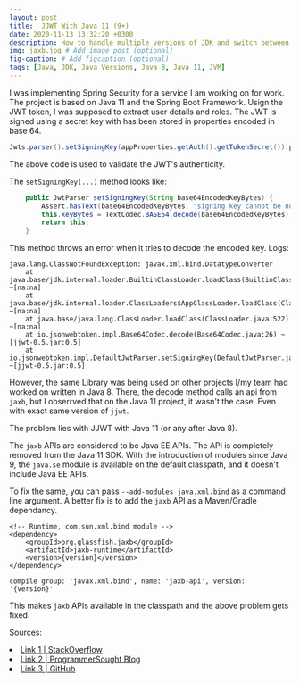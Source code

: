 ```yaml
---
layout: post
title:  JJWT With Java 11 (9+) 
date: 2020-11-13 13:32:20 +0300
description: How to handle multiple versions of JDK and switch between them as and when needed
img: jaxb.jpg # Add image post (optional)
fig-caption: # Add figcaption (optional)
tags: [Java, JDK, Java Versions, Java 8, Java 11, JVM]
---
```

I was implementing Spring Security for a service I am working on for work. The project is based on Java 11 and the Spring Boot Framework.
Usign the JWT token, I was supposed to extract user details and roles. The JWT is signed using a secret key with has been stored in properties encoded in base 64.
```Java
Jwts.parser().setSigningKey(appProperties.getAuth().getTokenSecret()).parseClaimsJws(authToken);
```
The above code is used to validate the JWT's authenticity.

The `setSigningKey(...)` method looks like:
```java
    public JwtParser setSigningKey(String base64EncodedKeyBytes) {
        Assert.hasText(base64EncodedKeyBytes, "signing key cannot be null or empty.");
        this.keyBytes = TextCodec.BASE64.decode(base64EncodedKeyBytes);
        return this;
    }
```

This method throws an error when it tries to decode the encoded key.
Logs:
```
java.lang.ClassNotFoundException: javax.xml.bind.DatatypeConverter
	at java.base/jdk.internal.loader.BuiltinClassLoader.loadClass(BuiltinClassLoader.java:606) ~[na:na]
	at java.base/jdk.internal.loader.ClassLoaders$AppClassLoader.loadClass(ClassLoaders.java:168) ~[na:na]
	at java.base/java.lang.ClassLoader.loadClass(ClassLoader.java:522) ~[na:na]
	at io.jsonwebtoken.impl.Base64Codec.decode(Base64Codec.java:26) ~[jjwt-0.5.jar:0.5]
	at io.jsonwebtoken.impl.DefaultJwtParser.setSigningKey(DefaultJwtParser.java:71) ~[jjwt-0.5.jar:0.5]
```

However, the same Library was being used on other projects I/my team had worked on written in Java 8. There, the decode method calls an api from `jaxb`, but I obserrved that on the Java 11 project, it wasn't the case. Even with exact same version of `jjwt`.

The problem lies with JJWT with Java 11 (or any after Java 8).

The `jaxb` APIs are considered to be Java EE APIs. The API is completely removed from the Java 11 SDK. With the introduction of modules since Java 9, the `java.se` module is available on the default classpath, and it doesn't include Java EE APIs.

To fix the same, you can pass `--add-modules java.xml.bind` as a command line argument.
A better fix is to add the `jaxb` API as a Maven/Gradle dependancy.

```maven
<!-- Runtime, com.sun.xml.bind module -->
<dependency>
    <groupId>org.glassfish.jaxb</groupId>
    <artifactId>jaxb-runtime</artifactId>
    <version>{version}</version>
</dependency>
```
```
compile group: 'javax.xml.bind', name: 'jaxb-api', version: '{version}'
```
This makes `jaxb` APIs available in the classpath and the above problem gets fixed.

Sources:
<li><a href="https://stackoverflow.com/questions/43574426/java-how-to-resolve-java-lang-noclassdeffounderror-javax-xml-bind-jaxbexceptio">Link 1 | StackOverflow</a></li>
<li><a href="https://www.programmersought.com/article/57492225148/">Link 2 | ProgrammerSought Blog</a></li>
<li><a href="https://github.com/jwtk/jjwt/issues/317">Link 3 | GitHub</a></li>
